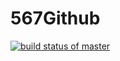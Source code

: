 # 567Github
[![build status of master](https://travis-ci.org/Svaity/567Github.svg?branch=master)](https://travis-ci.org/Svaity/567Github)
